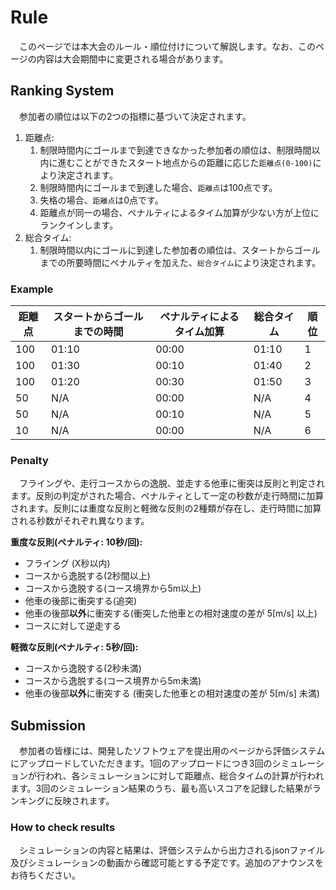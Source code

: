 # Rule

&emsp;このページでは本大会のルール・順位付けについて解説します。なお、このページの内容は大会期間中に変更される場合があります。

## Ranking System

&emsp;参加者の順位は以下の2つの指標に基づいて決定されます。

1. 距離点:
   1. 制限時間内にゴールまで到達できなかった参加者の順位は、制限時間以内に進むことができたスタート地点からの距離に応じた`距離点(0-100)`により決定されます。
   2. 制限時間内にゴールまで到達した場合、`距離点`は100点です。
   3. 失格の場合、`距離点`は0点です。
   4. 距離点が同一の場合、ペナルティによるタイム加算が少ない方が上位にランクインします。
2. 総合タイム:
   1. 制限時間以内にゴールに到達した参加者の順位は、スタートからゴールまでの所要時間にペナルティを加えた、`総合タイム`により決定されます。  

### Example

| 距離点 | スタートからゴールまでの時間 | ペナルティによるタイム加算 | 総合タイム | 順位 | 
| ------ | ---------------------------- | -------------------------- | ---------- | ---- |
| 100    | 01:10                        | 00:00                      | 01:10      | 1    |
| 100    | 01:30                        | 00:10                      | 01:40      | 2    |
| 100    | 01:20                        | 00:30                      | 01:50      | 3    |
| 50     | N/A                          | 00:00                      | N/A        | 4    |
| 50     | N/A                          | 00:10                      | N/A        | 5    |
| 10     | N/A                          | 00:00                      | N/A        | 6    |

### Penalty

&emsp;フライングや、走行コースからの逸脱、並走する他車に衝突は反則と判定されます。反則の判定がされた場合、ペナルティとして一定の秒数が走行時間に加算されます。反則には重度な反則と軽微な反則の2種類が存在し、走行時間に加算される秒数がそれぞれ異なります。

**重度な反則(ペナルティ: 10秒/回):**

- フライング (X秒以内)
- コースから逸脱する(2秒間以上)
- コースから逸脱する(コース境界から5m以上)
- 他車の後部に衝突する(追突)
- 他車の後部**以外**に衝突する(衝突した他車との相対速度の差が 5[m/s] 以上)
- コースに対して逆走する

**軽微な反則(ペナルティ: 5秒/回):**

- コースから逸脱する(2秒未満)
- コースから逸脱する(コース境界から5m未満)
- 他車の後部**以外**に衝突する (衝突した他車との相対速度の差が 5[m/s] 未満)

## Submission

&emsp;参加者の皆様には、開発したソフトウェアを提出用のページから評価システムにアップロードしていただきます。1回のアップロードにつき3回のシミュレーションが行われ、各シミュレーションに対して距離点、総合タイムの計算が行われます。3回のシミュレーション結果のうち、最も高いスコアを記録した結果がランキングに反映されます。

### How to check results

&emsp;シミュレーションの内容と結果は、評価システムから出力されるjsonファイル及びシミュレーションの動画から確認可能とする予定です。追加のアナウンスをお待ちください。
